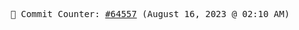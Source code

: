 <p align="center">
    <samp>
        📮 Commit Counter: <a href="https://github.com/Javascript-void0/Javascript-void0/commits/main">#64557</a> (August 16, 2023 @ 02:10 AM)
    </samp>
</p>